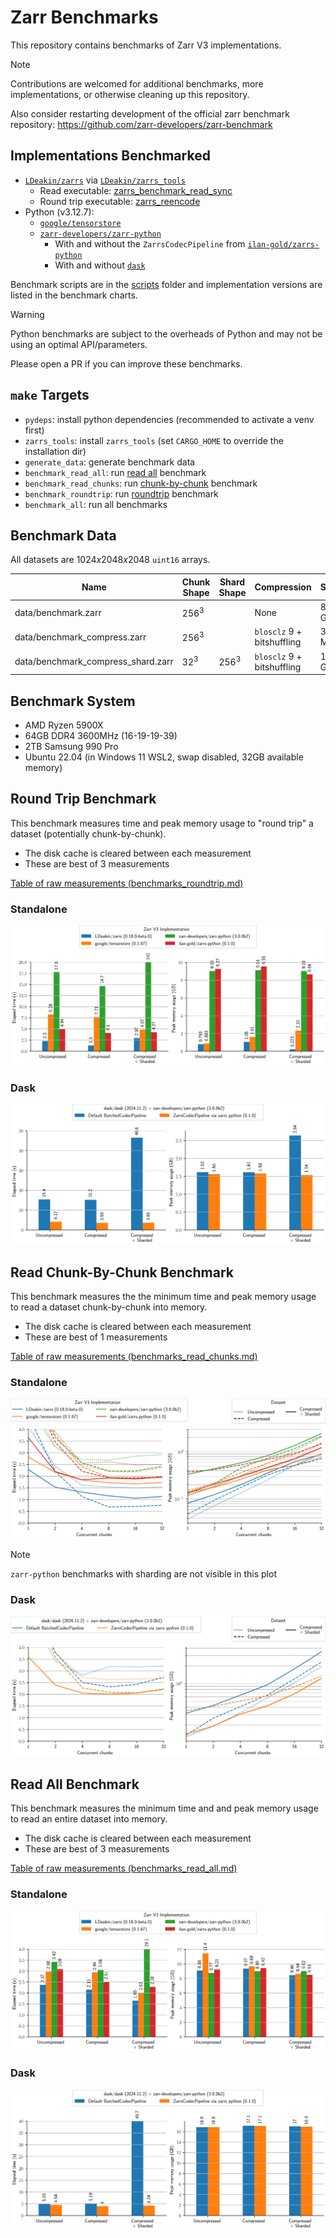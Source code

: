 
# Zarr Benchmarks

This repository contains benchmarks of Zarr V3 implementations.

> [!NOTE]
> Contributions are welcomed for additional benchmarks, more implementations, or otherwise cleaning up this repository.
>
> Also consider restarting development of the official zarr benchmark repository: https://github.com/zarr-developers/zarr-benchmark

## Implementations Benchmarked
- [`LDeakin/zarrs`](https://github.com/LDeakin/zarrs) via [`LDeakin/zarrs_tools`](https://github.com/LDeakin/zarrs_tools)
  - Read executable: [zarrs_benchmark_read_sync](https://github.com/LDeakin/zarrs_tools/blob/main/src/bin/zarrs_benchmark_read_sync.rs)
  - Round trip executable: [zarrs_reencode](https://github.com/LDeakin/zarrs_tools/blob/main/src/bin/zarrs_reencode.rs)
- Python (v3.12.7):
  - [`google/tensorstore`](https://github.com/google/tensorstore)
  - [`zarr-developers/zarr-python`](https://github.com/zarr-developers/zarr-python)
    - With and without the `ZarrsCodecPipeline` from [`ilan-gold/zarrs-python`](https://github.com/ilan-gold/zarrs-python)
    - With and without [`dask`](https://github.com/dask/dask)

Benchmark scripts are in the [scripts](./scripts/) folder and implementation versions are listed in the benchmark charts.

> [!WARNING]
> Python benchmarks are subject to the overheads of Python and may not be using an optimal API/parameters.
>
> Please open a PR if you can improve these benchmarks.

## `make` Targets
 - `pydeps`: install python dependencies (recommended to activate a venv first)
 - `zarrs_tools`: install `zarrs_tools` (set `CARGO_HOME` to override the installation dir)
 - `generate_data`: generate benchmark data
 - `benchmark_read_all`: run [read all](#read-all-benchmark) benchmark
 - `benchmark_read_chunks`: run [chunk-by-chunk](#read-chunk-by-chunk-benchmark) benchmark
 - `benchmark_roundtrip`: run [roundtrip](#round-trip-benchmark) benchmark
 - `benchmark_all`: run all benchmarks

## Benchmark Data
All datasets are $1024x2048x2048$ `uint16` arrays.


| Name                               | Chunk Shape | Shard Shape | Compression                 | Size   |
|------------------------------------|-------------|-------------|-----------------------------|--------|
| data/benchmark.zarr                | $256^3$     |             | None                        | 8.0 GB |
| data/benchmark_compress.zarr       | $256^3$     |             | `blosclz` 9 + bitshuffling  | 377 MB |
| data/benchmark_compress_shard.zarr | $32^3$      | $256^3$     | `blosclz` 9 + bitshuffling  | 1.1 GB |

## Benchmark System
- AMD Ryzen 5900X
- 64GB DDR4 3600MHz (16-19-19-39)
- 2TB Samsung 990 Pro
- Ubuntu 22.04 (in Windows 11 WSL2, swap disabled, 32GB available memory)

## Round Trip Benchmark

This benchmark measures time and peak memory usage to "round trip" a dataset (potentially chunk-by-chunk).
 - The disk cache is cleared between each measurement
 - These are best of 3 measurements

[Table of raw measurements (benchmarks_roundtrip.md)](./measurements/benchmark_roundtrip.md)

### Standalone

![roundtrip benchmark image](./plots/benchmark_roundtrip.svg)

### Dask

![roundtrip benchmark image dask](./plots/benchmark_roundtrip_dask.svg)

## Read Chunk-By-Chunk Benchmark

This benchmark measures the the minimum time and peak memory usage to read a dataset chunk-by-chunk into memory.
 - The disk cache is cleared between each measurement
 - These are best of 1 measurements

[Table of raw measurements (benchmarks_read_chunks.md)](./measurements/benchmark_read_chunks.md)

### Standalone

![read chunks benchmark image](./plots/benchmark_read_chunks.svg)

 > [!NOTE]
 > `zarr-python` benchmarks with sharding are not visible in this plot

### Dask

![read chunks benchmark image dask](./plots/benchmark_read_chunks_dask.svg)

## Read All Benchmark
This benchmark measures the minimum time and and peak memory usage to read an entire dataset into memory.
 - The disk cache is cleared between each measurement
 - These are best of 3 measurements

[Table of raw measurements (benchmarks_read_all.md)](./measurements/benchmark_read_all.md)

### Standalone

![read all benchmark image](./plots/benchmark_read_all.svg)

### Dask

![read all benchmark image dask](./plots/benchmark_read_all_dask.svg)
